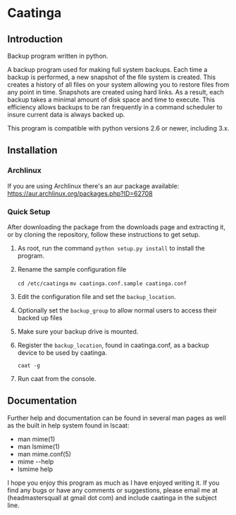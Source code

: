 Caatinga
========

## Introduction
Backup program written in python.

A backup program used for making full system backups.  Each time a backup is
performed, a new snapshot of the file system is created.  This creates a history
of all files on your system allowing you to restore files from any point in
time.  Snapshots are created using hard links.  As a result, each backup takes a
minimal amount of disk space and time to execute.  This efficiency allows
backups to be ran frequently in a command scheduler to insure current data is
always backed up.

This program is compatible with python versions 2.6 or newer, including 3.x.

## Installation

### Archlinux
If you are using Archlinux there's an aur package available:
https://aur.archlinux.org/packages.php?ID=62708

### Quick Setup
After downloading the package from the downloads page and extracting it, or
by cloning the repository, follow these instructions to get setup.

  1.  As root, run the command `python setup.py install` to install the program.

  2.  Rename the sample configuration file

      `cd /etc/caatinga`
      `mv caatinga.conf.sample caatinga.conf`

  3.  Edit the configuration file and set the `backup_location`.

  4.  Optionally set the `backup_group` to allow normal users to access their
      backed up files

  5.  Make sure your backup drive is mounted.

  6.  Register the `backup_location`, found in caatinga.conf, as a backup device to
      be used by caatinga.

      `caat -g`

  7.  Run caat from the console.


## Documentation
Further help and documentation can be found in several man pages as well as the
built in help system found in lscaat:

  * man mime(1)
  * man lsmime(1)
  * man mime.conf(5)
  * mime --help
  * lsmime help


I hope you enjoy this program as much as I have enjoyed writing it.
If you find any bugs or have any comments or suggestions, please email
me at (headmastersquall at gmail dot com) and include caatinga in the subject line.

